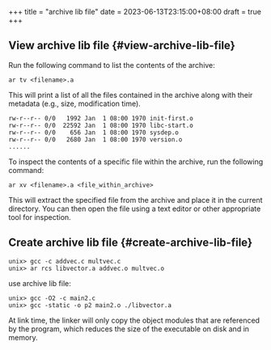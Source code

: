 +++
title = "archive lib file"
date = 2023-06-13T23:15:00+08:00
draft = true
+++

## View archive lib file {#view-archive-lib-file}

Run the following command to list the contents of the archive:

```shell
ar tv <filename>.a
```

This will print a list of all the files contained in the archive along with their metadata (e.g., size, modification time).

```text
rw-r--r-- 0/0   1992 Jan  1 08:00 1970 init-first.o
rw-r--r-- 0/0  22592 Jan  1 08:00 1970 libc-start.o
rw-r--r-- 0/0    656 Jan  1 08:00 1970 sysdep.o
rw-r--r-- 0/0   2680 Jan  1 08:00 1970 version.o
......
```

To inspect the contents of a specific file within the archive, run the following command:

```shell
ar xv <filename>.a <file_within_archive>
```

This will extract the specified file from the archive and place it in the current directory.
You can then open the file using a text editor or other appropriate tool for inspection.


## Create archive lib file {#create-archive-lib-file}

```shell
unix> gcc -c addvec.c multvec.c
unix> ar rcs libvector.a addvec.o multvec.o
```

use archive lib file:

```shell
unix> gcc -O2 -c main2.c
unix> gcc -static -o p2 main2.o ./libvector.a
```

At link time, the linker will only copy the object modules that are referenced by the program, which reduces
the size of the executable on disk and in memory.
